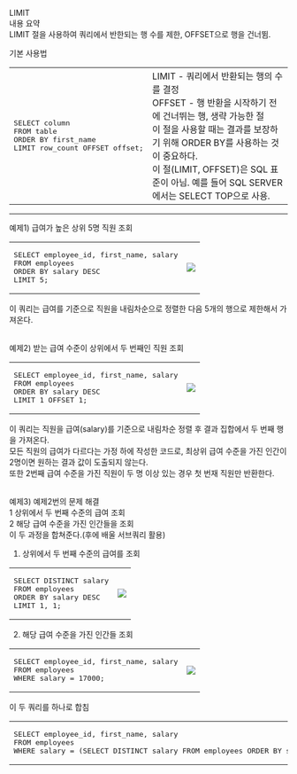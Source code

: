 LIMIT <br/>
내용 요약<br/>
LIMIT 절을 사용하여 쿼리에서 반한되는 행 수를 제한, OFFSET으로 행을 건너뜀.

기본 사용법<br/>
<table>
<td>
<pre lang="sql">
SELECT column
FROM table
ORDER BY first_name
LIMIT row_count OFFSET offset;
</pre>
</td>
<td>
LIMIT - 쿼리에서 반환되는 행의 수를 결정<br/>
OFFSET - 행 반환을 시작하기 전에 건너뛰는 행, 생략 가능한 절<br/>
이 절을 사용할 때는 결과를 보장하기 위해 ORDER BY를 사용하는 것이 중요하다.<br/>
이 절(LIMIT, OFFSET)은 SQL 표준이 아님. 예를 들어 SQL SERVER에서는 SELECT TOP으로 사용.
</td>
</table>

<hr/>

예제1) 급여가 높은 상위 5명 직원 조회 <br/>
<table>
<td>
<pre lang="sql">
SELECT employee_id, first_name, salary
FROM employees
ORDER BY salary DESC
LIMIT 5;
</pre>
</td>
<td><img src="https://github.com/user-attachments/assets/1c2adbd7-e6be-423a-bfa8-ec602951e7bf"/></td>
</table>
이 쿼리는 급여를 기준으로 직원을 내림차순으로 정렬한 다음 5개의 행으로 제한해서 가져온다.<br/><br/>

예제2) 받는 급여 수준이 상위에서 두 번째인 직원 조회 <br/>
<table>
<td>
<pre lang="sql">
SELECT employee_id, first_name, salary
FROM employees
ORDER BY salary DESC
LIMIT 1 OFFSET 1;
</pre>
</td>
<td><img src="https://github.com/user-attachments/assets/3334c15d-1676-493d-abca-cb765c1e8dd1"/></td>
</table>
이 쿼리는 직원을 급여(salary)를 기준으로 내림차순 정렬 후 결과 집합에서 두 번째 행을 가져온다.<br/>
모든 직원의 급여가 다르다는 가정 하에 작성한 코드로, 최상위 급여 수준을 가진 인간이 2명이면 원하는 결과 값이 도출되지 않는다.<br/>
또한 2번째 급여 수준을 가진 직원이 두 명 이상 있는 경우 첫 번재 직원만 반환한다.<br/><br/>

예제3) 예제2번의 문제 해결 <br/>
1 상위에서 두 번째 수준의 급여 조회<br/>
2 해당 급여 수준을 가진 인간들을 조회<br/>
이 두 과정을 합쳐준다.(후에 배울 서브쿼리 활용)<br/>

1. 상위에서 두 번째 수준의 급여를 조회
<table>
<td>
<pre lang="sql">
SELECT DISTINCT salary
FROM employees
ORDER BY salary DESC
LIMIT 1, 1;
</pre>
</td>
<td><img src="https://github.com/user-attachments/assets/97db5135-afb4-43af-b74c-024cbca19c51"/></td>
</table>

2. 해당 급여 수준을 가진 인간들 조회
<table>
<td>
<pre lang="sql">
SELECT employee_id, first_name, salary
FROM employees
WHERE salary = 17000;
</pre>
</td>
<td><img src="https://github.com/user-attachments/assets/6f6ba6f8-a809-419c-9f4e-635d1fd4b2a2"/></td>
</table>

이 두 쿼리를 하나로 합침
<table>
<td>
<pre lang="sql">
SELECT employee_id, first_name, salary
FROM employees
WHERE salary = (SELECT DISTINCT salary FROM employees ORDER BY salary DESC LIMIT 1, 1);
</pre>
</td>
<td><img src="https://github.com/user-attachments/assets/6f6ba6f8-a809-419c-9f4e-635d1fd4b2a2"/></td>
</table>

